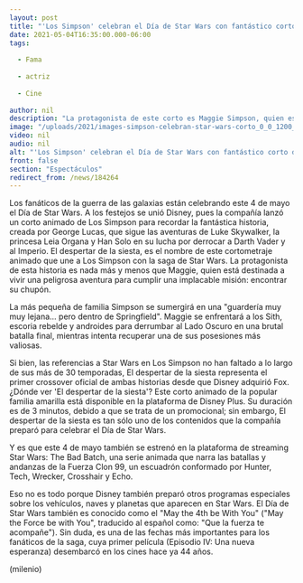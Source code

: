 ```yaml
---
layout: post
title: "'Los Simpson' celebran el Día de Star Wars con fantástico corto de Maggie"
date: 2021-05-04T16:35:00.000-06:00
tags:
  
  - Fama
  
  - actriz
  
  - Cine
  
author: nil
description: "La protagonista de este corto es Maggie Simpson, quien está destinada a vivir una peligrosa aventura; aquí te decimos todo lo que debes saber de esta nueva historia. "
image: "/uploads/2021/images-simpson-celebran-star-wars-corto_0_0_1200_747.jpg"
video: nil
audio: nil
alt: "'Los Simpson' celebran el Día de Star Wars con fantástico corto de Maggie"
front: false
section: "Espectáculos"
redirect_from: /news/184264
---
```


Los fanáticos de la guerra de las galaxias están celebrando este 4 de mayo el Día de Star Wars. A los festejos se unió Disney, pues la compañía lanzó un corto animado de Los Simpson para recordar la fantástica historia, creada por George Lucas, que sigue las aventuras de Luke Skywalker, la princesa Leia Organa y Han Solo en su lucha por derrocar a Darth Vader y al Imperio.  El despertar de la siesta, es el nombre de este cortometraje animado que une a Los Simpson con la saga de Star Wars. La protagonista de esta historia es nada más y menos que Maggie, quien está destinada a vivir una peligrosa aventura para cumplir una implacable misión: encontrar su chupón.  

La más pequeña de familia Simpson se sumergirá en una "guardería muy muy lejana... pero dentro de Springfield". Maggie se enfrentará a los Sith, escoria rebelde y androides para derrumbar al Lado Oscuro en una brutal batalla final, mientras intenta recuperar una de sus posesiones más valiosas.  

Si bien, las referencias a Star Wars en Los Simpson no han faltado a lo largo de sus más de 30 temporadas, El despertar de la siesta representa el primer crossover oficial de ambas historias desde que Disney adquirió Fox.  ¿Dónde ver 'El despertar de la siesta'? Este corto animado de la popular familia amarilla está disponible en la plataforma de Disney Plus. Su duración es de 3 minutos, debido a que se trata de un promocional; sin embargo, El despertar de la siesta es tan sólo uno de los contenidos que la compañía preparó para celebrar el Día de Star Wars.

Y es que este 4 de mayo también se estrenó en la plataforma de streaming Star Wars: The Bad Batch, una serie animada que narra las batallas y andanzas de la Fuerza Clon 99, un escuadrón conformado por Hunter, Tech, Wrecker, Crosshair y Echo.  

Eso no es todo porque Disney también preparó otros programas especiales sobre los vehículos, naves y planetas que aparecen en Star Wars. El Día de Star Wars también es conocido como el "May the 4th be With You" ("May the Force be with You", traducido al español como: "Que la fuerza te acompañe"). Sin duda, es una de las fechas más importantes para los fanáticos de la saga, cuya primer película (Episodio IV: Una nueva esperanza) desembarcó en los cines hace ya 44 años.  

(milenio)